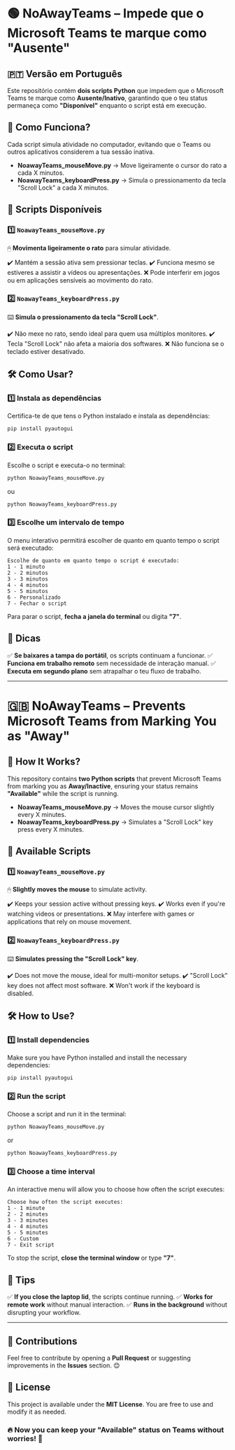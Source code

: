 # 🟢 NoAwayTeams – Impede que o Microsoft Teams te marque como "Ausente"

## 🇵🇹 Versão em Português

Este repositório contém **dois scripts Python** que impedem que o Microsoft Teams te marque como **Ausente/Inativo**, garantindo que o teu status permaneça como **"Disponível"** enquanto o script está em execução.

## 🔧 Como Funciona?

Cada script simula atividade no computador, evitando que o Teams ou outros aplicativos considerem a tua sessão inativa.

- **NoawayTeams\_mouseMove.py** → Move ligeiramente o cursor do rato a cada X minutos.
- **NoawayTeams\_keyboardPress.py** → Simula o pressionamento da tecla "Scroll Lock" a cada X minutos.

## 📜 Scripts Disponíveis

### 1️⃣ `NoawayTeams_mouseMove.py`

🖱 **Movimenta ligeiramente o rato** para simular atividade.

✔️ Mantém a sessão ativa sem pressionar teclas. ✔️ Funciona mesmo se estiveres a assistir a vídeos ou apresentações. ❌ Pode interferir em jogos ou em aplicações sensíveis ao movimento do rato.

### 2️⃣ `NoawayTeams_keyboardPress.py`

⌨️ **Simula o pressionamento da tecla "Scroll Lock"**.

✔️ Não mexe no rato, sendo ideal para quem usa múltiplos monitores. ✔️ Tecla "Scroll Lock" não afeta a maioria dos softwares. ❌ Não funciona se o teclado estiver desativado.

## 🛠 Como Usar?

### 1️⃣ **Instala as dependências**

Certifica-te de que tens o Python instalado e instala as dependências:

```sh
pip install pyautogui
```

### 2️⃣ **Executa o script**

Escolhe o script e executa-o no terminal:

```sh
python NoawayTeams_mouseMove.py
```

ou

```sh
python NoawayTeams_keyboardPress.py
```

### 3️⃣ **Escolhe um intervalo de tempo**

O menu interativo permitirá escolher de quanto em quanto tempo o script será executado:

```
Escolhe de quanto em quanto tempo o script é executado:
1 - 1 minuto
2 - 2 minutos
3 - 3 minutos
4 - 4 minutos
5 - 5 minutos
6 - Personalizado
7 - Fechar o script
```

Para parar o script, **fecha a janela do terminal** ou digita **"7"**.

## 📌 Dicas

✅ **Se baixares a tampa do portátil**, os scripts continuam a funcionar. ✅ **Funciona em trabalho remoto** sem necessidade de interação manual. ✅ **Executa em segundo plano** sem atrapalhar o teu fluxo de trabalho.

---

# 🇬🇧 NoAwayTeams – Prevents Microsoft Teams from Marking You as "Away"

## 🔧 How It Works?

This repository contains **two Python scripts** that prevent Microsoft Teams from marking you as **Away/Inactive**, ensuring your status remains **"Available"** while the script is running.

- **NoawayTeams\_mouseMove.py** → Moves the mouse cursor slightly every X minutes.
- **NoawayTeams\_keyboardPress.py** → Simulates a "Scroll Lock" key press every X minutes.

## 📜 Available Scripts

### 1️⃣ `NoawayTeams_mouseMove.py`

🖱 **Slightly moves the mouse** to simulate activity.

✔️ Keeps your session active without pressing keys. ✔️ Works even if you're watching videos or presentations. ❌ May interfere with games or applications that rely on mouse movement.

### 2️⃣ `NoawayTeams_keyboardPress.py`

⌨️ **Simulates pressing the "Scroll Lock" key**.

✔️ Does not move the mouse, ideal for multi-monitor setups. ✔️ "Scroll Lock" key does not affect most software. ❌ Won't work if the keyboard is disabled.

## 🛠 How to Use?

### 1️⃣ **Install dependencies**

Make sure you have Python installed and install the necessary dependencies:

```sh
pip install pyautogui
```

### 2️⃣ **Run the script**

Choose a script and run it in the terminal:

```sh
python NoawayTeams_mouseMove.py
```

or

```sh
python NoawayTeams_keyboardPress.py
```

### 3️⃣ **Choose a time interval**

An interactive menu will allow you to choose how often the script executes:

```
Choose how often the script executes:
1 - 1 minute
2 - 2 minutes
3 - 3 minutes
4 - 4 minutes
5 - 5 minutes
6 - Custom
7 - Exit script
```

To stop the script, **close the terminal window** or type **"7"**.

## 📌 Tips

✅ **If you close the laptop lid**, the scripts continue running. ✅ **Works for remote work** without manual interaction. ✅ **Runs in the background** without disrupting your workflow.

---

## 🚀 Contributions

Feel free to contribute by opening a **Pull Request** or suggesting improvements in the **Issues** section. 😊

## 📜 License

This project is available under the **MIT License**. You are free to use and modify it as needed.

### 🔥 Now you can keep your "Available" status on Teams without worries! 🚀

